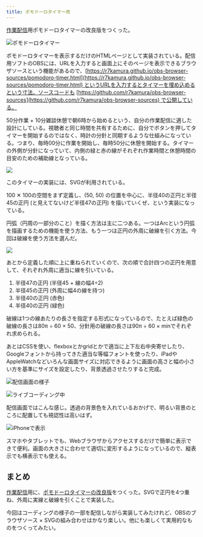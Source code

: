 ```yaml
---
title: ポモドーロタイマー改
---
```

[作業配信](https://www.youtube.com/c/r7kamura)用ポモドーロタイマーの改良版をつくった。

![](https://lh4.googleusercontent.com/plrURiLtZJDDmIDoas66icQ3VnJoJDNuazn3P3Zi3GE_shclbYXfwgEbCTK-RkzB4K9MkVCKw1jl27eMIpHJKV1PMwDiIKjzNHxOsM-PiFfRSZoFrIuh1TeFEQERDD1twqB-Xs6Jj20s20yTcdq6hPpK9b7W8QqYgOy1AQih6EOYzJN_DgBQIWRO6etHjg "ポモドーロタイマー")

ポモドーロタイマーを表示するだけのHTMLページとして実装されている。配信用ソフトのOBSには、URLを入力すると画面上にそのページを表示できるブラウザソースという機能があるので、[https://r7kamura.github.io/obs-browser-sources/pomodoro-timer.html](https://r7kamura.github.io/obs-browser-sources/pomodoro-timer.html) というURLを入力するとタイマーを埋め込めるという寸法。ソースコードも [https://github.com/r7kamura/obs-browser-sources](https://github.com/r7kamura/obs-browser-sources) で公開している。

50分作業 + 10分雑談休憩で朝6時から始めるという、自分の作業配信に適した設計にしている。視聴者と同じ時間を共有するために、自分でボタンを押してタイマーを開始するのではなく、時計の分針と同期するような仕組みになっている。つまり、毎時00分に作業を開始し、毎時50分に休憩を開始する。タイマーの外側が分針になっていて、内側の緑と赤の線がそれぞれ作業時間と休憩時間の目安のための補助線となっている。

![](https://lh3.googleusercontent.com/694c3R-UYMQxtut5BAqCe3QROogAym9fhj3dA67hxxZC06NHLLxdbaUAc528td3my_w2_Jp46pyaGYmDvdRGweVWFEWDHHGa4OmyaK4RI6aBw3rFt_eKaKHaG_lUoWueIxSAfx3pXqwjZMEqU8Y6Otv6Fvw7SYphhcHnfMC3NmXmlfwjy4MDfX82b9tjIQ)

このタイマーの実装には、SVGが利用されている。

100 ✕ 100の空間をまず定義し、(50, 50) の位置を中心に、半径40の正円と半径45の正円 (と見えてないけど半径47の正円) を描いていくぜ、という実装になっている。

円弧（円周の一部分のこと）を描く方法は主に二つある。一つはArcという円弧を描画するための機能を使う方法、もう一つは正円の外周に破線を引く方法。今回は破線を使う方法を選んだ。

![](https://lh4.googleusercontent.com/AR49sqqqWHkkNUyZQ1AfT-I9RWM8rg1423gdja-yxe5tnK0zHP2td1lI_ylriozjlFBHmkEyWmAw4lRi8jTkSTgLd5_wVzaMsZPauG3ZT_G8WBIokw-Se-QBlTOl-I_S-CRDD_e6N3V-c6DPkeEd1Mi6Db6U-fGevvhPSvKQAa8-ooN22nS6HoA9-6VccQ)

あとから定義した順に上に重ねられていくので、次の順で合計四つの正円を用意して、それぞれ外周に適当に線を引いている。

1.  半径47の正円 (半径45 + 線の幅4÷2)
2.  半径45の正円 (外周に幅4の線を持つ)
3.  半径40の正円 (赤色)
4.  半径40の正円 (緑色)

破線は1つの線あたりの長さを指定する形式になっているので、たとえば緑色の破線の長さは80π ÷ 60 × 50、分針用の破線の長さは90π ÷ 60 × minでそれぞれ求められる。

あとはCSSを使い、flexboxとかgridとかで適当に上下左右中央寄せしたり、Googleフォントから持ってきた適当な等幅フォントを使ったり、iPadやAppleWatchなどいろんな画面サイズに対応できるように画面の高さと幅の小さい方を基準にサイズを設定したり、背景透過させたりすると完成。

![](https://lh3.googleusercontent.com/pnEQdlDfNzAx7IY1ZJyx5BYE3UQTgQa1FBDL0fZreU8RU7n_oJvoI5X56UPrQFkzIGaOS6E8TuonRLNXrUo2G2uDfAvlcWCddQlDonJLStihUXX5M12tCYcpJSMnWhCLNfonRDZPtpzBqbmZgBZeVqfGK_AfdK0_roXCUu6L8VMY2cF2T-OWgDOKegEWMw "配信画面の様子")

![](https://lh3.googleusercontent.com/3iMRNtFAu4LHcE_RXCxmcgrU_68mCTXw8B48MPbTQCArwY4C5ugs8EemK_mBqiglnSqbv92Uz9_DTJSIyAZl0cVsjF2ED73crvnnvkDx2PABGsS9ssqvfL-i7aRtA8r0f548f3EBOsigtdrT1iDrdzjJWUrx4V1U9Mmtw2YH3BeJhv-3Fq2fBD2IwJhxQA "ライブコーディング中")

配信画面ではこんな感じ。透過の背景色を入れているおかげで、明るい背景のところに配置しても視認性は高いはず。

![](https://lh5.googleusercontent.com/watWBteGAEsEbAQRNhWELMSAoCHqX7W7vq6zEQqcmmffM_GytT4LzhiL9xkZRv6TD07wiMtFtQZI5glBtgzc7FVrbFdnVwNRI7cdIvJjPOt1ldLNAkGOXsWMMIpoWKbzoGtzZlX8YMiJgf8GeJclBE9dT8eCF5iRSrYoZf04xg3QKcbbjsjgDW1VgG6vSw "iPhoneで表示")

スマホやタブレットでも、Webブラウザからアクセスするだけで簡単に表示できて便利。画面の大きさに合わせて適切に変形するようになっているので、縦表示でも横表示でも使える。

まとめ
---

[作業配信](https://www.youtube.com/c/r7kamura)用に、[ポモドーロタイマーの改良版](https://github.com/r7kamura/obs-browser-sources)をつくった。SVGで正円を4つ重ね、外周に実線と破線を引くことで実装した。

今回はコーディングの様子の一部を配信しながら実装してみたけれど、OBSのブラウザソース × SVGの組み合わせはかなり楽しい。他にも楽しくて実用的なものをつくってみたい。
